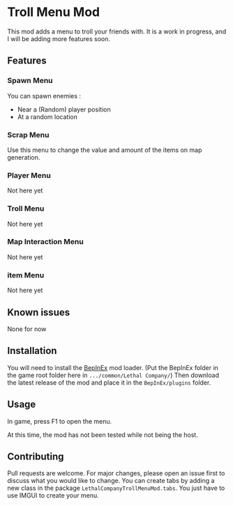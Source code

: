 # Troll Menu Mod
This mod adds a menu to troll your friends with. It is a work in progress, and I will be adding more features soon.

## Features

### Spawn Menu

You can spawn enemies :
- Near a (Random) player position
- At a random location

### Scrap Menu

Use this menu to change the value and amount of the items on map generation.

### Player Menu

Not here yet

### Troll Menu

Not here yet


### Map Interaction Menu

Not here yet

### item Menu

Not here yet


## Known issues

None for now

## Installation

You will need to install the [BepInEx](https://github.com/BepInEx/BepInEx/releases) mod loader.
(Put the BepInEx folder in the game root folder here in `.../common/Lethal Company/`)
Then download the latest release of the mod and place it in the `BepInEx/plugins` folder.

## Usage
In game, press F1 to open the menu.

At this time, the mod has not been tested while not being the host.

## Contributing

Pull requests are welcome. For major changes, please open an issue first to discuss what you would like to change.
You can create tabs by adding a new class in the package `LethalCompanyTrollMenuMod.tabs`.
You just have to use IMGUI to create your menu.
